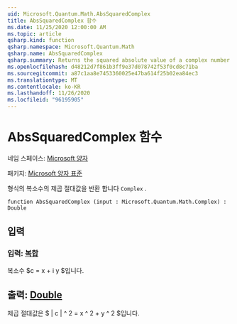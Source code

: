 ```yaml
---
uid: Microsoft.Quantum.Math.AbsSquaredComplex
title: AbsSquaredComplex 함수
ms.date: 11/25/2020 12:00:00 AM
ms.topic: article
qsharp.kind: function
qsharp.namespace: Microsoft.Quantum.Math
qsharp.name: AbsSquaredComplex
qsharp.summary: Returns the squared absolute value of a complex number of type `Complex`.
ms.openlocfilehash: d48212d7f861b3ff9e37d078742f53f0cd8c71ba
ms.sourcegitcommit: a87c1aa8e7453360025e47ba614f25b02ea84ec3
ms.translationtype: MT
ms.contentlocale: ko-KR
ms.lasthandoff: 11/26/2020
ms.locfileid: "96195905"
---
```

# <a name="abssquaredcomplex-function"></a>AbsSquaredComplex 함수

네임 스페이스: [Microsoft 양자](xref:Microsoft.Quantum.Math)

패키지: [Microsoft 양자 표준](https://nuget.org/packages/Microsoft.Quantum.Standard)


형식의 복소수의 제곱 절대값을 반환 합니다 `Complex` .

```qsharp
function AbsSquaredComplex (input : Microsoft.Quantum.Math.Complex) : Double
```


## <a name="input"></a>입력

### <a name="input--complex"></a>입력: [복합](xref:Microsoft.Quantum.Math.Complex)

복소수 $c = x + i y $입니다.



## <a name="output--double"></a>출력: [Double](xref:microsoft.quantum.lang-ref.double)

제곱 절대값은 $ | c | ^ 2 = x ^ 2 + y ^ 2 $입니다.